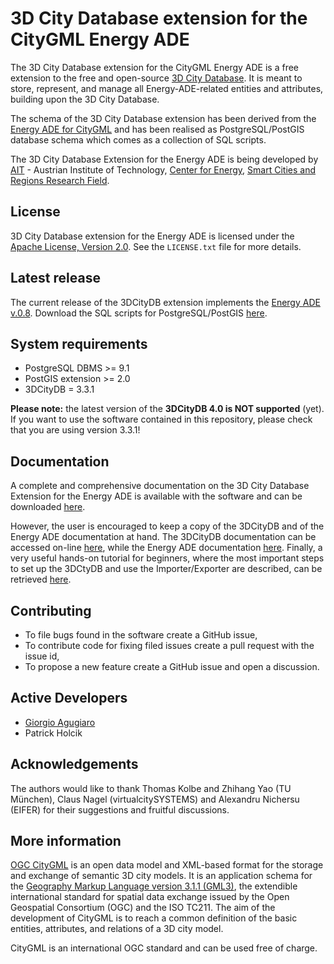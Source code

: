 3D City Database extension for the CityGML Energy ADE
================

The 3D City Database extension for the CityGML Energy ADE is a free extension to the free and open-source [3D City Database](http://www.3dcitydb.org). It is meant to store, represent, and manage all Energy-ADE-related entities and attributes, building upon the 3D City Database.

The schema of the 3D City Database extension has been derived from the [Energy ADE for CityGML](http://en.wiki.energy.sig3d.org/index.php/Main_Page) and has been realised as PostgreSQL/PostGIS database schema which comes as a collection of SQL scripts.

The 3D City Database Extension for the Energy ADE is being developed by [AIT](https://www.ait.ac.at/en/) - Austrian Institute of Technology, [Center for Energy](https://www.ait.ac.at/en/about-the-ait/center/center-for-energy), [Smart Cities and Regions Research Field](https://www.ait.ac.at/en/research-fields/smart-cities-and-regions).

License
-------
3D City Database extension for the Energy ADE is licensed under the [Apache License, Version 2.0](http://www.apache.org/licenses/LICENSE-2.0). See the `LICENSE.txt` file for more details.

Latest release
--------------
The current release of the 3DCityDB extension implements the [Energy ADE v.0.8](https://github.com/cstb/citygml-energy/tree/v0.8). 
Download the SQL scripts for PostgreSQL/PostGIS [here](https://github.com/gioagu/3dcitydb_ade/tree/master/02_energy_ade/postgresql).

System requirements
-------------------
* PostgreSQL DBMS >= 9.1 
* PostGIS extension >= 2.0
* 3DCityDB = 3.3.1

**Please note:** the latest version of the **3DCityDB 4.0 is NOT supported** (yet). If you want to use the software contained in this repository, please check that you are using version 3.3.1!

Documentation
-------------
A complete and comprehensive documentation on the 3D City Database Extension for the Energy ADE is available with the software and can be downloaded [here](https://github.com/gioagu/3dcitydb_ade/tree/master/02_energy_ade/manual).

However, the user is encouraged to keep a copy of the 3DCityDB and of the Energy ADE documentation at hand. The 3DCityDB documentation can be accessed on-line [here](https://github.com/3dcitydb/3dcitydb/tree/master/Documentation), while the Energy ADE documentation [here](https://github.com/cstb/citygml-energy/tree/v0.8/doc/guidelines).
Finally, a very useful hands-on tutorial for beginners, where the most important steps to set up the 3DCtyDB and use the Importer/Exporter are described, can be retrieved [here](https://github.com/3dcitydb/tutorials).

Contributing
------------
* To file bugs found in the software create a GitHub issue,
* To contribute code for fixing filed issues create a pull request with the issue id,
* To propose a new feature create a GitHub issue and open a discussion.

Active Developers
--------------------
* [Giorgio Agugiaro](mailto:g.agugiaro@tudelft.nl)
* Patrick Holcik

Acknowledgements  
-----------------------------------
The authors would like to thank Thomas Kolbe and Zhihang Yao (TU München), Claus Nagel (virtualcitySYSTEMS) and Alexandru Nichersu (EIFER) for their suggestions and fruitful discussions.

More information
----------------
[OGC CityGML](http://www.opengeospatial.org/standards/citygml) is an open data model and XML-based format for the storage and exchange of semantic 3D city models. It is an application schema for the [Geography Markup Language version 3.1.1 (GML3)](http://www.opengeospatial.org/standards/gml), the extendible international standard for spatial data exchange issued by the Open Geospatial Consortium (OGC) and the ISO TC211. The aim of the development of CityGML is to reach a common definition of the basic entities, attributes, and relations of a 3D city model.

CityGML is an international OGC standard and can be used free of charge.
